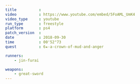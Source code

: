 ```yaml
---
title          :
video          : https://www.youtube.com/embed/5FoAML_UmK4
video_type     : youtube
run_type       : freestyle
platform       : ps4
patch_version  :
date           : 2018-09-30
time           : 00'52"73
quest          : 6★-a-crown-of-mud-and-anger

runners:
    - jin-furai

weapons:
    - great-sword
---
```

